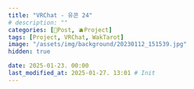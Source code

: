 ```yaml
---
title: "VRChat - 유콘 24"
# description: ""
categories: [📀Post, 🫐Project]
tags: [Project, VRChat, WakTarot]
image: "/assets/img/background/20230112_151539.jpg"
hidden: true

date: 2025-01-23. 00:00
last_modified_at: 2025-01-27. 13:01 # Init
---
```


